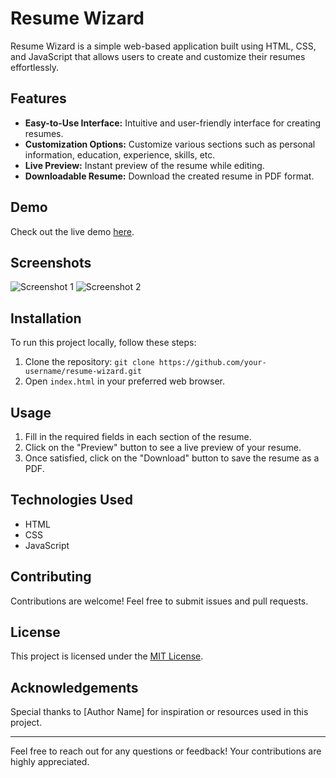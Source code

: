# Resume Wizard

Resume Wizard is a simple web-based application built using HTML, CSS, and JavaScript that allows users to create and customize their resumes effortlessly.

## Features

- **Easy-to-Use Interface:** Intuitive and user-friendly interface for creating resumes.
- **Customization Options:** Customize various sections such as personal information, education, experience, skills, etc.
- **Live Preview:** Instant preview of the resume while editing.
- **Downloadable Resume:** Download the created resume in PDF format.

## Demo

Check out the live demo [here](link-to-demo).

## Screenshots

![Screenshot 1](screenshot1.png)
![Screenshot 2](screenshot2.png)

## Installation

To run this project locally, follow these steps:

1. Clone the repository: `git clone https://github.com/your-username/resume-wizard.git`
2. Open `index.html` in your preferred web browser.

## Usage

1. Fill in the required fields in each section of the resume.
2. Click on the "Preview" button to see a live preview of your resume.
3. Once satisfied, click on the "Download" button to save the resume as a PDF.

## Technologies Used

- HTML
- CSS
- JavaScript

## Contributing

Contributions are welcome! Feel free to submit issues and pull requests.

## License

This project is licensed under the [MIT License](LICENSE).

## Acknowledgements

Special thanks to [Author Name] for inspiration or resources used in this project.

---

Feel free to reach out for any questions or feedback! Your contributions are highly appreciated.
